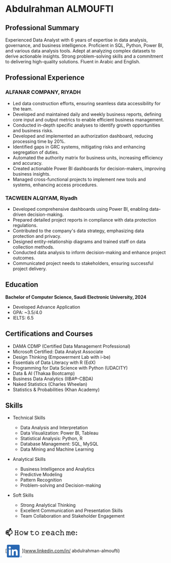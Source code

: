 # Abdulrahman ALMOUFTI

## Professional Summary

Experienced Data Analyst with 6 years of expertise in data analysis, governance, and business intelligence. Proficient in SQL, Python, Power BI, and various data analysis tools. Adept at analyzing complex datasets to derive actionable insights. Strong problem-solving skills and a commitment to delivering high-quality solutions. Fluent in Arabic and English.

## Professional Experience

### ALFANAR COMPANY, RIYADH
- Led data construction efforts, ensuring seamless data accessibility for the team.
- Developed and maintained daily and weekly business reports, defining core input and output metrics to enable efficient business management.
- Conducted in-depth specific analyses to identify growth opportunities and business risks.
- Developed and implemented an authorization dashboard, reducing processing time by 20%.
- Identified gaps in GRC systems, mitigating risks and enhancing segregation of duties.
- Automated the authority matrix for business units, increasing efficiency and accuracy.
- Created actionable Power BI dashboards for decision-makers, improving business insights.
- Managed cross-functional projects to implement new tools and systems, enhancing access procedures.

### TACWEEN ALQIYAM, Riyadh
- Developed comprehensive dashboards using Power BI, enabling data-driven decision-making.
- Prepared detailed project reports in compliance with data protection regulations.
- Contributed to the company's data strategy, emphasizing data protection and privacy.
- Designed entity-relationship diagrams and trained staff on data collection methods.
- Conducted data analysis to inform decision-making and enhance project outcomes.
- Communicated project needs to stakeholders, ensuring successful project delivery.

## Education

**Bachelor of Computer Science, Saudi Electronic University, 2024**
- Developed Advance Application
- GPA: ~3.5/4.0
- IELTS: 6.5

## Certifications and Courses

- DAMA CDMP (Certified Data Management Professional)
- Microsoft Certified: Data Analyst Associate
- Design Thinking (Empowerment Lab with i-be)
- Essentials of Data Literacy with R (EdX)
- Programming for Data Science with Python (UDACITY)
- Data & AI (Thakaa Bootcamp)
- Business Data Analytics (IIBA®-CBDA)
- Naked Statistics (Charles Wheelan)
- Statistics & Probabilities (Khan Academy)

## Skills

- Technical Skills
  - Data Analysis and Interpretation
  - Data Visualization: Power BI, Tableau
  - Statistical Analysis: Python, R
  - Database Management: SQL, MySQL
  - Data Mining and Machine Learning

- Analytical Skills
  - Business Intelligence and Analytics
  - Predictive Modeling
  - Pattern Recognition
  - Problem-solving and Decision-making

- Soft Skills
  - Strong Analytical Thinking
  - Excellent Communication and Presentation Skills
  - Team Collaboration and Stakeholder Engagement

## 📫 𝙷𝚘𝚠 𝚝𝚘 𝚛𝚎𝚊𝚌𝚑 𝚖𝚎:
[<img src="https://github.com/ABMUF/ABMUF/blob/main/Soicals/linkedin.png" height="40em" align="center" alt="Follow Raymo111 on LinkedIn" title="Follow Raymo111 on LinkedIn"/>](www.linkedin.com/in/
abdulrahman-almoufti)